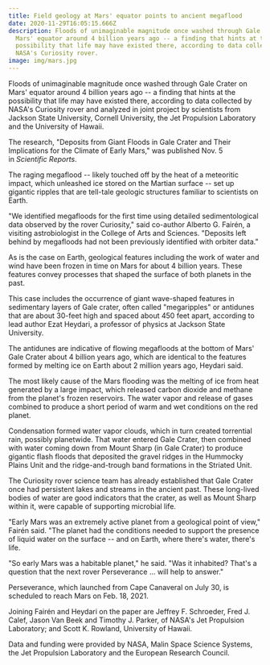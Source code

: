 ```yaml
---
title: Field geology at Mars' equator points to ancient megaflood
date: 2020-11-29T16:05:15.666Z
description: Floods of unimaginable magnitude once washed through Gale Crater on
  Mars' equator around 4 billion years ago -- a finding that hints at the
  possibility that life may have existed there, according to data collected by
  NASA's Curiosity rover.
image: img/mars.jpg
---
```

<!--StartFragment-->

Floods of unimaginable magnitude once washed through Gale Crater on Mars' equator around 4 billion years ago -- a finding that hints at the possibility that life may have existed there, according to data collected by NASA's Curiosity rover and analyzed in joint project by scientists from Jackson State University, Cornell University, the Jet Propulsion Laboratory and the University of Hawaii.

The research, "Deposits from Giant Floods in Gale Crater and Their Implications for the Climate of Early Mars," was published Nov. 5 in *Scientific Reports*.

The raging megaflood -- likely touched off by the heat of a meteoritic impact, which unleashed ice stored on the Martian surface -- set up gigantic ripples that are tell-tale geologic structures familiar to scientists on Earth.

"We identified megafloods for the first time using detailed sedimentological data observed by the rover Curiosity," said co-author Alberto G. Fairén, a visiting astrobiologist in the College of Arts and Sciences. "Deposits left behind by megafloods had not been previously identified with orbiter data."

As is the case on Earth, geological features including the work of water and wind have been frozen in time on Mars for about 4 billion years. These features convey processes that shaped the surface of both planets in the past.

This case includes the occurrence of giant wave-shaped features in sedimentary layers of Gale crater, often called "megaripples" or antidunes that are about 30-feet high and spaced about 450 feet apart, according to lead author Ezat Heydari, a professor of physics at Jackson State University.

The antidunes are indicative of flowing megafloods at the bottom of Mars' Gale Crater about 4 billion years ago, which are identical to the features formed by melting ice on Earth about 2 million years ago, Heydari said.

The most likely cause of the Mars flooding was the melting of ice from heat generated by a large impact, which released carbon dioxide and methane from the planet's frozen reservoirs. The water vapor and release of gases combined to produce a short period of warm and wet conditions on the red planet.

Condensation formed water vapor clouds, which in turn created torrential rain, possibly planetwide. That water entered Gale Crater, then combined with water coming down from Mount Sharp (in Gale Crater) to produce gigantic flash floods that deposited the gravel ridges in the Hummocky Plains Unit and the ridge-and-trough band formations in the Striated Unit.

The Curiosity rover science team has already established that Gale Crater once had persistent lakes and streams in the ancient past. These long-lived bodies of water are good indicators that the crater, as well as Mount Sharp within it, were capable of supporting microbial life.

"Early Mars was an extremely active planet from a geological point of view," Fairén said. "The planet had the conditions needed to support the presence of liquid water on the surface -- and on Earth, where there's water, there's life.

"So early Mars was a habitable planet," he said. "Was it inhabited? That's a question that the next rover Perseverance ... will help to answer."

Perseverance, which launched from Cape Canaveral on July 30, is scheduled to reach Mars on Feb. 18, 2021.

Joining Fairén and Heydari on the paper are Jeffrey F. Schroeder, Fred J. Calef, Jason Van Beek and Timothy J. Parker, of NASA's Jet Propulsion Laboratory; and Scott K. Rowland, University of Hawaii.

Data and funding were provided by NASA, Malin Space Science Systems, the Jet Propulsion Laboratory and the European Research Council.



<!--EndFragment-->
